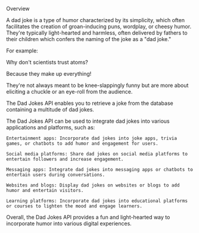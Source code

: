 Overview

A dad joke is a type of humor characterized by its simplicity, which often facilitates the creation of groan-inducing puns, wordplay, or cheesy humor. They're typically light-hearted and harmless, often delivered by fathers to their children which confers the naming of the joke as a "dad joke."

For example:

Why don't scientists trust atoms?

Because they make up everything!

They're not always meant to be knee-slappingly funny but are more about eliciting a chuckle or an eye-roll from the audience.

The Dad Jokes API enables you to retrieve a joke from the database containing a multitude of dad jokes.


The Dad Jokes API can be used to integrate dad jokes into various applications and platforms, such as:

    Entertainment apps: Incorporate dad jokes into joke apps, trivia games, or chatbots to add humor and engagement for users.

    Social media platforms: Share dad jokes on social media platforms to entertain followers and increase engagement.

    Messaging apps: Integrate dad jokes into messaging apps or chatbots to entertain users during conversations.

    Websites and blogs: Display dad jokes on websites or blogs to add humor and entertain visitors.

    Learning platforms: Incorporate dad jokes into educational platforms or courses to lighten the mood and engage learners.

Overall, the Dad Jokes API provides a fun and light-hearted way to incorporate humor into various digital experiences.
